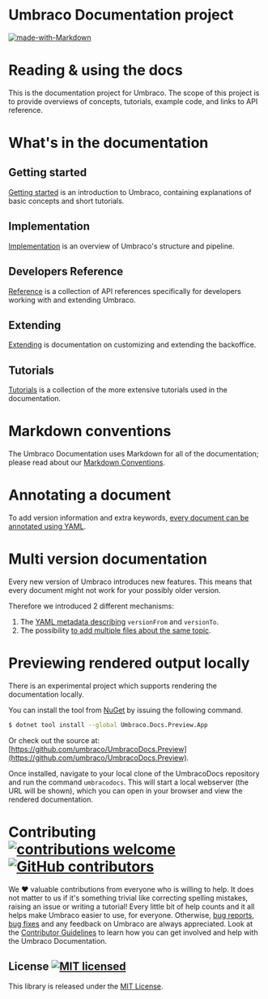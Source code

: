 # Umbraco Documentation project
 [![made-with-Markdown](https://img.shields.io/badge/Made%20with-Markdown-1f425f.svg)](http://commonmark.org)

# Reading & using the docs
This is the documentation project for Umbraco. The scope of this project is to provide overviews of concepts, tutorials, example code, and links to API reference.

# What's in the documentation

## Getting started
[Getting started](Getting-Started/) is an introduction to Umbraco, containing explanations of basic concepts and short tutorials.

## Implementation
[Implementation](Implementation/) is an overview of Umbraco's structure and pipeline.

## Developers Reference
[Reference](Reference/index.md) is a collection of API references specifically for developers working with and extending Umbraco.

## Extending
[Extending](Extending/) is documentation on customizing and extending the backoffice.

## Tutorials
[Tutorials](Tutorials/) is a collection of the more extensive tutorials used in the documentation.

# Markdown conventions
The Umbraco Documentation uses Markdown for all of the documentation; please read about our [Markdown Conventions](Contribute/Markdown-Conventions/).

# Annotating a document

To add version information and extra keywords, [every document can be annotated using YAML](Contribute/Adding-Metadata/index.md).

# Multi version documentation
Every new version of Umbraco introduces new features. This means that every document might not work for your possibly older version.

Therefore we introduced 2 different mechanisms:
1. The [YAML metadata describing](Contribute/Adding-Metadata/index.md) `versionFrom` and `versionTo`.
2. The possibility [to add multiple files about the same topic](Contribute/File-Naming-Conventions/index.md).

# Previewing rendered output locally

There is an experimental project which supports rendering the documentation locally.

You can install the tool from [NuGet](https://www.nuget.org/packages/Umbraco.Docs.Preview.App/) by issuing the following command.

```bash
$ dotnet tool install --global Umbraco.Docs.Preview.App
```

Or check out the source at: [https://github.com/umbraco/UmbracoDocs.Preview](https://github.com/umbraco/UmbracoDocs.Preview).

Once installed, navigate to your local clone of the UmbracoDocs repository and run the command `umbracodocs`. This will start a local webserver (the URL will be shown), which you can open in your browser and view the rendered documentation.

# Contributing [![contributions welcome](https://img.shields.io/badge/contributions-welcome-brightgreen.svg?style=flat)](https://github.com/umbraco/UmbracoDocs/issues) [![GitHub contributors](https://img.shields.io/github/contributors/umbraco/UmbracoDocs.svg)](https://GitHub.com/umbraco/UmbracoDocsgraphs/contributors/)
We :heart: valuable contributions from everyone who is willing to help. It does not matter to us if it's something trivial like correcting spelling mistakes, raising an issue or writing a tutorial! Every little bit of help counts and it all helps make Umbraco easier to use, for everyone.
Otherwise, [bug reports](https://github.com/umbraco/UmbracoDocs/issues/), [bug fixes](https://github.com/umbraco/UmbracoDocs/pulls) and any feedback on Umbraco are always appreciated.
Look at the [Contributor Guidelines](CONTRIBUTING.md) to learn how you can get involved and help with the Umbraco Documentation.
## License [![MIT licensed](https://img.shields.io/badge/license-MIT-blue.svg)](./LICENSE.md)
This library is released under the [MIT License](LICENSE.md).
